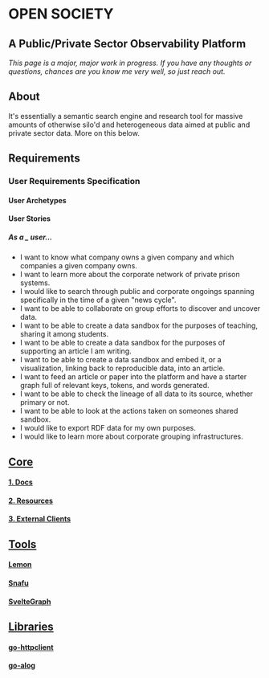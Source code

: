 # OPEN SOCIETY
## **A Public/Private Sector Observability Platform**
<!--- Table of Contents (This shit's gonna be long until it's organized and put into different folders... if that's needed. --->
*This page is a major, major work in progress. If you have any thoughts or questions, chances are you know me very well, so just reach out.*

## About
It's essentially a semantic search engine and research tool for massive amounts of otherwise silo'd and heterogeneous data aimed at public and private sector data. More on this below. 

## Requirements
### User Requirements Specification
#### User Archetypes
#### User Stories
##### As a _ user... 
<!--- https://docs.google.com/document/d/1fNbXKb1EVygJ3O6lIzXXfS8r12xxaPbSys4P-IbUlcc/edit -- for an old scratch list --->
<!--- would like to keep these lines from wrapping for readability. Not a priority at the moment, but something to think about. --->
- I want to know what company owns a given company and which companies a given company owns. 
- I want to learn more about the corporate network of private prison systems. 
- I would like to search through public and corporate ongoings spanning specifically in the time of a given "news cycle". 
- I want to be able to collaborate on group efforts to discover and uncover data. 
- I want to be able to create a data sandbox for the purposes of teaching, sharing it among students. 
- I want to be able to create a data sandbox for the purposes of supporting an article I am writing. 
- I want to be able to create a data sandbox and embed it, or a visualization, linking back to reproducible data, into an article. 
- I want to feed an article or paper into the platform and have a starter graph full of relevant keys, tokens, and words generated.
- I want to be able to check the lineage of all data to its source, whether primary or not. 
- I want to be able to look at the actions taken on someones shared sandbox. 
- I would like to export RDF data for my own purposes. 
- I would like to learn more about corporate grouping infrastructures. 

<!-- 
## Background
Data monopolies, big tech tools for specialists and for large institutions. Time to better educate people on big tech. Allows for proofing and supporting articles through embedding. 
-->

<!-- 
## Features
- Can feed in an article you want proofed.. Hopefully you get something out of it? 
  - Proofing can go fetch sited articles... or try?

## General ETL
Data provider -tabular-data-> RDF Mapping -> Bunch of other stuff -> Presentation and Query Layer

## General Questions
### Why Reinvent the Wheel?
- 

### Compliance

## Code Base

### Main Ideas

### React vs not-React
### Requirements
- DHT for inferred RDF updates and commits. 

### Why Go?
- Simple, fast, accessible. Easy for open source community to open any part of the code base and understand what's going on.

### Misc

## Research:

## Impl
### DB
**Overview**. In general, two modules exist outside the
database engine to handle RDF data and queries: (1) an RDF
import module, and (2) an RDF query module. Our proposed
data-centric schema creation technique exists inside the RDF
import module. The schema creation process takes as input an
RDF data set. The output of our technique is a schema (i.e., a
set of relational tables) used to store the imported RDF data
in the underlying DBMS.  
**Problem Definition**. Given a data set of RDF triples,
generate a relational table schema that achieves the following
criteria. (1) Maximize the likelihood that queries will access
properties in the same table without causing a join and
(2) Minimize the amount of unnecessary data processing by
reducing extra data storage (e.g., null storage).  

#### KV Stores
- Badger
- Bolt
- BitCask
- Pebble

- gStore vs Jena
-->

<!--

**Here are some ideas to get you started:**

🙋‍♀️ A short introduction - what is your organization all about?
🌈 Contribution guidelines - how can the community get involved?
👩‍💻 Useful resources - where can the community find your docs? Is there anything else the community should know?
🍿 Fun facts - what does your team eat for breakfast?
🧙 Remember, you can do mighty things with the power of [Markdown](https://docs.github.com/github/writing-on-github/getting-started-with-writing-and-formatting-on-github/basic-writing-and-formatting-syntax)
-->
  
## [Core](#core)
#### [1. Docs](github.com/OpenSocietyPlatform/docs)  
#### [2. Resources](github.com/OpenSocietyPlatform/resources)
#### [3. External Clients](github.com/OpenSocietyPlatform/resources)
  
## [Tools](#tools)
#### [Lemon](github.com/OpenSocietyPlatform/lemon)
#### [Snafu](github.com/OpenSocietyPlatform/snafu)
#### [SvelteGraph](github.com/OpenSocietyPlatform/sveltegraph)
  
## [Libraries](#libraries)
#### [go-httpclient](github.com/OpenSocietyPlatform/go-httpclient)
#### [go-alog](github.com/OpenSocietyPlatform/go-alog)
